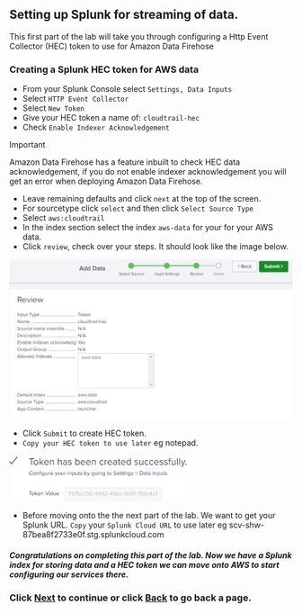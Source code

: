 ## Setting up Splunk for streaming of data. 
This first part of the lab will take you through configuring a Http Event Collector (HEC) token to use for Amazon Data Firehose

### Creating a Splunk HEC token for AWS data
- From your Splunk Console select `Settings, Data Inputs`
- Select `HTTP Event Collector`
- Select `New Token`
- Give your HEC token a name of: `cloudtrail-hec`
- Check `Enable Indexer Acknowledgement`

>[!IMPORTANT]
>Amazon Data Firehose has a feature inbuilt to check HEC data acknowledgement, if you do not enable indexer acknowledgement you will get an error when deploying Amazon Data Firehose.

- Leave remaining defaults and click `next` at the top of the screen. 
- For sourcetype click `select` and then click `Select Source Type`
- Select `aws:cloudtrail`
- In the index section select the index `aws-data` for your for your AWS data. 
- Click `review`, check over your steps. It should look like the image below.

![image004](/static/20_firehose/Image004.png)

- Click `Submit` to create HEC token.
- `Copy your HEC token to use later` eg notepad. 

![image005](/static/20_firehose/Image005.png)

- Before moving onto the the next part of the lab. We want to get your Splunk URL. `Copy` your `Splunk Cloud URL` to use later eg scv-shw-87bea8f2733e0f.stg.splunkcloud.com

##### Congratulations on completing this part of the lab. Now we have a Splunk index for storing data and a HEC token we can move onto AWS to start configuring our services there.

### Click <a>[Next](/content/Lab2_firehose/setup_cloudtrail.md)</a> to continue or click <a>[Back](/content/Lab2_firehose/index.en.md) to go back a page.</a>